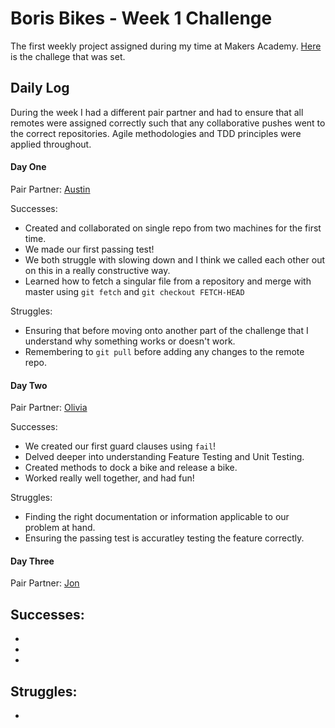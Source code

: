 # Boris Bikes - Week 1 Challenge

The first weekly project assigned during my time at Makers Academy. [Here](https://github.com/makersacademy/course/blob/master/boris_bikes/0_challenge_map.md) is the challege that was set. 

## Daily Log

During the week I had a different pair partner and had to ensure that all remotes were assigned correctly such that any collaborative pushes went to the correct repositories. Agile methodologies and TDD principles were applied throughout.

#### Day One

Pair Partner: [Austin](https://github.com/andyrow123)

Successes: 
- Created and collaborated on single repo from two machines for the first time.
- We made our first passing test!
- We both struggle with slowing down and I think we called each other out on this in a really constructive way.
- Learned how to fetch a singular file from a repository and merge with master using `git fetch` and `git checkout FETCH-HEAD`

Struggles:
- Ensuring that before moving onto another part of the challenge that I understand why something works or doesn't work.
- Remembering to `git pull` before adding any changes to the remote repo.

#### Day Two

Pair Partner: [Olivia](https://github.com/oliviaberesford)

Successes:
- We created our first guard clauses using `fail`!
- Delved deeper into understanding Feature Testing and Unit Testing.
- Created methods to dock a bike and release a bike.
- Worked really well together, and had fun!

Struggles:
- Finding the right documentation or information applicable to our problem at hand.
- Ensuring the passing test is accuratley testing the feature correctly.

#### Day Three

Pair Partner: [Jon](https://github.com/jonsanders101)

Successes:
- 
-
-
-

Struggles:
-
-
